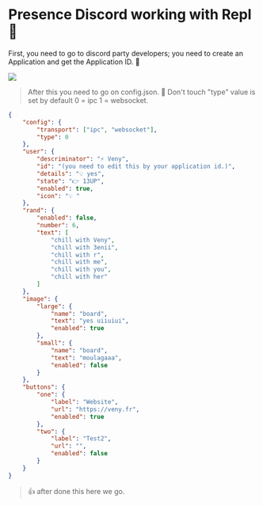 # Presence Discord working with Repl 🚀 


First, you need to go to discord party developers; you need to create an Application and get the Application ID. 🥳

<img src="https://data.veny.fr/screen.png" />

> After this you need to go on config.json. 🍥
> Don't touch "type" value is set by default 0 = ipc 1 = websocket.
```json
{
    "config": {
        "transport": ["ipc", "websocket"],
        "type": 0
    },
    "user": {
        "descriminator": "⚡ Veny",
        "id": "(you need to edit this by your application id.)",
        "details": "💡 yes",
        "state": "👉 13UP",
        "enabled": true,
        "icon": "💡 "
    },
    "rand": {
        "enabled": false,
        "number": 6,
        "text": [
            "chill with Veny", 
            "chill with 3enii", 
            "chill with r",
            "chill with me",
            "chill with you",
            "chill with her"
        ]
    },
    "image": {
        "large": {
            "name": "board",
            "text": "yes uiiuiui",
            "enabled": true
        },
        "small": {
            "name": "board",
            "text": "moulagaaa",
            "enabled": false
        }
    },
    "buttons": {
        "one": {
            "label": "Website",
            "url": "https://veny.fr",
            "enabled": true
        },
        "two": {
            "label": "Test2",
            "url": "",
            "enabled": false
        }
    }
}
```

> 👍  after done this here we go.